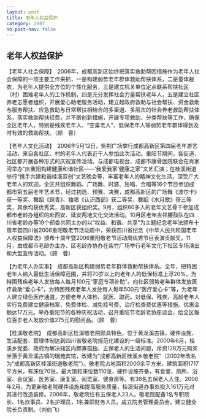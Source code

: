```yaml
---
layout: post
title: 老年人权益保护
category: 2007
no-post-nav: false
---
```


## 老年人权益保护

【老年人社会保障】　2006年，成都高新区始终把落实救助帮困措施作为老年人社会保障的一项主要工作来抓，一是构建弱势老年群体救助帮扶体系，二是量体裁衣，为老年人提供全方位的个性化服务，三是建立机关单位定点联系帮扶社区（村）困难老年人的工作机制，四是充分发挥社会力量帮扶老年人，五是建立社区养老志愿者组织，开展爱心助老服务活动，建立起政府救助与社会帮扶、资金救助与服务帮扶、应急救助与日常帮扶相结合的多渠道、多层次的社会养老救助帮扶体系，落实救助帮扶经费，并不断创新措施，开展专项救助、分类帮扶等工作，确保全区老年人，特别是残疾老年人、“空巢老人”、低保老年人等弱势老年群体得到及时有效的救助帮扶。（顾　蓉）

【老年人文化活动】　2006年5月12日，紫荆广场举行成都高新区第四届老年游艺活动，来自各社区、村的老年人代表近千人参加此次活动。重阳节期间，各街道、社区都开展各种形式的庆祝宣传活动。与成都电视台、成都市康骨医院联合在肖家河举办“庆重阳构建健康和谐社区——‘我爱我家’健康之家”文艺汇演；在桂溪街道举行“携手共建和谐桂溪双创”文艺晚会等，丰富老年人的精神文化生活，深受广大老年人的欢迎。全区共组织舞蹈、广场舞、时装、独唱、合唱等16个节目参加成都市第五届老年艺术节，经过初选、预赛、决赛，成都高新区的广场舞《波尔卡》获一等奖、舞蹈《踩青》、独唱《认识西部》获二等奖、舞蹈《水月歌》获三等奖，其余均获优秀奖，高新区获组织奖。9月，组织60多人的老年文艺骨干参加成都市老龄办组织的赴西安、延安两地文化交流活动。10月区老年吉祥腰鼓队在四川省老龄办等19个部委共同主办的以“权益、和谐、共享”为主题纪念老年法颁布十周年暨四川省2006重阳敬老节活动周中，荣获四川省纪念《中华人民共和国老年人权益保障法》颁布十周年暨2006重阳敬老节活动周优秀节目表演贡献奖。11月，由成都市老龄办主办、区老龄办协办在紫竹广场举行老年文化下社区专场演出和大型宣传活动。（顾　蓉）

【为老年人办实事】　成都高新区构建弱势老年群体救助帮扶体系。全年，把特困老年人纳入最低生活保障范围，并将70岁以上的老年人的低保标准上浮20%，为特困残疾老年人发放每人每月100元“家庭专项补助”。向社区弱势老年群体发放医疗救助“爱心卡”，为特困残疾老年人发放每人每年500元“医疗爱心卡”等，为老年人建立绿色医疗通道，方便老年人体检、就医、取药。对低保、残疾、高龄老年人实行免费建立健康档案、免费体检、减免挂号费、治疗检查费优惠等措施。优惠金额达17万元。举办重阳节的各种庆祝活动，召开重阳节老龄老协座谈会，给全区每位百岁老人发放价值275元的慰问品。（顾　蓉）


【桂溪敬老院】　成都高新区桂溪敬老院颇具特色，位于黄龙溪古镇，硬件设施、生活配套、管理体制达到四川省敬老院规范化建设的一级标准。2000年6月，桂溪乡党委、政府为解决辖区内鳏寡孤独、五保老人的生活问题，斥资128万元购买坐落于黄龙溪古镇的瑞苑宾馆，改建为“成都高新区桂溪乡敬老院”（2002年改名为“成都高新区桂溪街道敬老院”）。敬老院占地面积2000余平方米，建筑面积1717平方米，有床位70张，最大饱和床位数110张，硬件设施齐备，有食堂、厕所、浴室、会议室、医务室、康复室、阅览室、健身房等。有36名五保老人入住。2006年2月，为更新敬老院硬件设施和提高服务质量，桂溪街道办事处投入161万元对其进行改造装修。2006年，敬老院住有五保老人23人。敬老院配备1名专职院长、1名炊事员、2名护理员，1名兼职财务人员。成立院务管理委员会，建立健全院长负责制。（刘伯飞）
